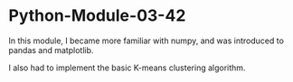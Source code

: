 # Python-Module-03-42

In this module, I became more familiar with numpy, and was introduced to pandas and matplotlib.

I also had to implement the basic K-means clustering algorithm.
